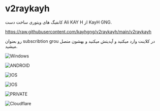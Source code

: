 # v2raykayh

کانفیگ های ویتوری ساخت دست Ali KAY H از KayH GNG.

https://raw.githubusercontent.com/kayhgng/v2raykayh/main/v2raykayh

رو بعنوان subscribtion grou در کلاینت وارد میکنید و آپدیتش میکنید و بهشون متصل میشید.


![Windows](https://img.shields.io/badge/Windows-0078D4.svg?style=for-the-badge&logo=Windows&logoColor=white)

![ANDROID](https://img.shields.io/badge/Android-34A853.svg?style=for-the-badge&logo=Android&logoColor=white) 

![IOS](https://img.shields.io/badge/iOS-000000.svg?style=for-the-badge&logo=iOS&logoColor=white)

![IOS](https://img.shields.io/badge/iOS-000000.svg?style=for-the-badge&logo=iOS&logoColor=white)

![PRIVATE](https://img.shields.io/badge/Private%20Internet%20Access-1E811F.svg?style=for-the-badge&logo=Private-Internet-Access&logoColor=white)

![Cloudflare](https://img.shields.io/badge/Cloudflare-F38020.svg?style=for-the-badge&logo=Cloudflare&logoColor=white)
